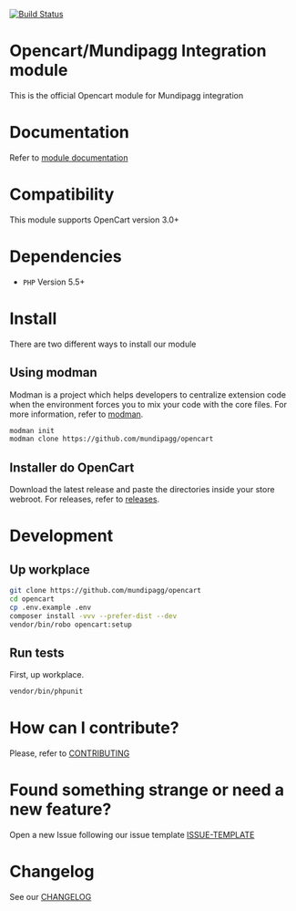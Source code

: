 [![Build Status](https://travis-ci.org/mundipagg/opencart.svg?branch=master)](https://travis-ci.org/mundipagg/opencart)

# Opencart/Mundipagg Integration module
This is the official Opencart module for Mundipagg integration

# Documentation
Refer to [module documentation](https://github.com/mundipagg/opencart/wiki)

# Compatibility
This module supports OpenCart version 3.0+

# Dependencies
* ```PHP``` Version 5.5+

# Install
There are two different ways to install our module

## Using modman
Modman is a project which helps developers to centralize extension code when
the environment forces you to mix your code with the core files. For more
information, refer to [modman](https://github.com/colinmollenhour/modman).

```bash
modman init
modman clone https://github.com/mundipagg/opencart
```

## Installer do OpenCart
Download the latest release and paste the directories inside your store webroot.
For releases, refer to [releases](https://github.com/mundipagg/opencart/releases).

# Development

## Up workplace
```bash
git clone https://github.com/mundipagg/opencart
cd opencart
cp .env.example .env
composer install -vvv --prefer-dist --dev
vendor/bin/robo opencart:setup
```
## Run tests
First, up workplace.
```bash
vendor/bin/phpunit
```

# How can I contribute?
Please, refer to [CONTRIBUTING](CONTRIBUTING.md)

# Found something strange or need a new feature?
Open a new Issue following our issue template [ISSUE-TEMPLATE](ISSUE-TEMPLATE.md)

# Changelog
See our [CHANGELOG](CHANGELOG.md)

